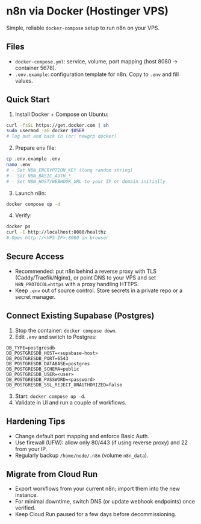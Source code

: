 # n8n via Docker (Hostinger VPS)

Simple, reliable `docker-compose` setup to run n8n on your VPS.

## Files
- `docker-compose.yml`: service, volume, port mapping (host 8080 → container 5678).
- `.env.example`: configuration template for n8n. Copy to `.env` and fill values.

## Quick Start
1) Install Docker + Compose on Ubuntu:
```bash
curl -fsSL https://get.docker.com | sh
sudo usermod -aG docker $USER
# log out and back in (or: newgrp docker)
```

2) Prepare env file:
```bash
cp .env.example .env
nano .env
# - Set N8N_ENCRYPTION_KEY (long random string)
# - Set N8N_BASIC_AUTH_*
# - Set N8N_HOST/WEBHOOK_URL to your IP or domain initially
```

3) Launch n8n:
```bash
docker compose up -d
```

4) Verify:
```bash
docker ps
curl -I http://localhost:8080/healthz
# Open http://<VPS-IP>:8080 in browser
```

## Secure Access
- Recommended: put n8n behind a reverse proxy with TLS (Caddy/Traefik/Nginx), or point DNS to your VPS and set `N8N_PROTOCOL=https` with a proxy handling HTTPS.
- Keep `.env` out of source control. Store secrets in a private repo or a secret manager.

## Connect Existing Supabase (Postgres)
1) Stop the container: `docker compose down`.
2) Edit `.env` and switch to Postgres:
```env
DB_TYPE=postgresdb
DB_POSTGRESDB_HOST=<supabase-host>
DB_POSTGRESDB_PORT=6543
DB_POSTGRESDB_DATABASE=postgres
DB_POSTGRESDB_SCHEMA=public
DB_POSTGRESDB_USER=<user>
DB_POSTGRESDB_PASSWORD=<password>
DB_POSTGRESDB_SSL_REJECT_UNAUTHORIZED=false
```
3) Start: `docker compose up -d`.
4) Validate in UI and run a couple of workflows.

## Hardening Tips
- Change default port mapping and enforce Basic Auth.
- Use firewall (UFW): allow only 80/443 (if using reverse proxy) and 22 from your IP.
- Regularly backup `/home/node/.n8n` (volume `n8n_data`).

## Migrate from Cloud Run
- Export workflows from your current n8n; import them into the new instance.
- For minimal downtime, switch DNS (or update webhook endpoints) once verified.
- Keep Cloud Run paused for a few days before decommissioning.
